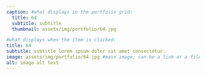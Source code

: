 ```yaml
---
caption: #what displays in the portfolio grid:
  title: 64
  subtitle: subtitle
  thumbnail: assets/img/portfolio/64.jpg

#what displays when the item is clicked:
title: 64
subtitle: subtitle lorem ipsum dolor sit amet consectetur.
image: assets/img/portfolio/64.jpg #main image, can be a link or a file in assets/img/portfolio
alt: image alt text
---
```

